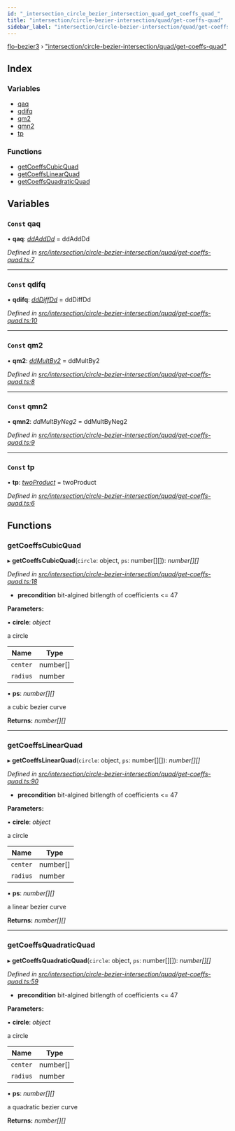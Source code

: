 ```yaml
---
id: "_intersection_circle_bezier_intersection_quad_get_coeffs_quad_"
title: "intersection/circle-bezier-intersection/quad/get-coeffs-quad"
sidebar_label: "intersection/circle-bezier-intersection/quad/get-coeffs-quad"
---
```


[flo-bezier3](../globals.md) › ["intersection/circle-bezier-intersection/quad/get-coeffs-quad"](_intersection_circle_bezier_intersection_quad_get_coeffs_quad_.md)

## Index

### Variables

* [qaq](_intersection_circle_bezier_intersection_quad_get_coeffs_quad_.md#const-qaq)
* [qdifq](_intersection_circle_bezier_intersection_quad_get_coeffs_quad_.md#const-qdifq)
* [qm2](_intersection_circle_bezier_intersection_quad_get_coeffs_quad_.md#const-qm2)
* [qmn2](_intersection_circle_bezier_intersection_quad_get_coeffs_quad_.md#const-qmn2)
* [tp](_intersection_circle_bezier_intersection_quad_get_coeffs_quad_.md#const-tp)

### Functions

* [getCoeffsCubicQuad](_intersection_circle_bezier_intersection_quad_get_coeffs_quad_.md#getcoeffscubicquad)
* [getCoeffsLinearQuad](_intersection_circle_bezier_intersection_quad_get_coeffs_quad_.md#getcoeffslinearquad)
* [getCoeffsQuadraticQuad](_intersection_circle_bezier_intersection_quad_get_coeffs_quad_.md#getcoeffsquadraticquad)

## Variables

### `Const` qaq

• **qaq**: *[ddAddDd](_global_properties_bounds_get_interval_box_get_interval_box_quad_.md#ddadddd)* = ddAddDd

*Defined in [src/intersection/circle-bezier-intersection/quad/get-coeffs-quad.ts:7](https://github.com/FlorisSteenkamp/FloBezier/blob/6f79660/src/intersection/circle-bezier-intersection/quad/get-coeffs-quad.ts#L7)*

___

### `Const` qdifq

• **qdifq**: *[ddDiffDd](_global_properties_bounds_get_interval_box_get_interval_box_quad_.md#dddiffdd)* = ddDiffDd

*Defined in [src/intersection/circle-bezier-intersection/quad/get-coeffs-quad.ts:10](https://github.com/FlorisSteenkamp/FloBezier/blob/6f79660/src/intersection/circle-bezier-intersection/quad/get-coeffs-quad.ts#L10)*

___

### `Const` qm2

• **qm2**: *[ddMultBy2](_global_properties_bounds_get_interval_box_get_interval_box_quad_.md#ddmultby2)* = ddMultBy2

*Defined in [src/intersection/circle-bezier-intersection/quad/get-coeffs-quad.ts:8](https://github.com/FlorisSteenkamp/FloBezier/blob/6f79660/src/intersection/circle-bezier-intersection/quad/get-coeffs-quad.ts#L8)*

___

### `Const` qmn2

• **qmn2**: *ddMultByNeg2* = ddMultByNeg2

*Defined in [src/intersection/circle-bezier-intersection/quad/get-coeffs-quad.ts:9](https://github.com/FlorisSteenkamp/FloBezier/blob/6f79660/src/intersection/circle-bezier-intersection/quad/get-coeffs-quad.ts#L9)*

___

### `Const` tp

• **tp**: *[twoProduct](_intersection_bezier_intersection_implicit_inversion_old_.md#twoproduct)* = twoProduct

*Defined in [src/intersection/circle-bezier-intersection/quad/get-coeffs-quad.ts:6](https://github.com/FlorisSteenkamp/FloBezier/blob/6f79660/src/intersection/circle-bezier-intersection/quad/get-coeffs-quad.ts#L6)*

## Functions

###  getCoeffsCubicQuad

▸ **getCoeffsCubicQuad**(`circle`: object, `ps`: number[][]): *number[][]*

*Defined in [src/intersection/circle-bezier-intersection/quad/get-coeffs-quad.ts:18](https://github.com/FlorisSteenkamp/FloBezier/blob/6f79660/src/intersection/circle-bezier-intersection/quad/get-coeffs-quad.ts#L18)*

* **precondition** bit-algined bitlength of coefficients <= 47

**Parameters:**

▪ **circle**: *object*

a circle

Name | Type |
------ | ------ |
`center` | number[] |
`radius` | number |

▪ **ps**: *number[][]*

a cubic bezier curve

**Returns:** *number[][]*

___

###  getCoeffsLinearQuad

▸ **getCoeffsLinearQuad**(`circle`: object, `ps`: number[][]): *number[][]*

*Defined in [src/intersection/circle-bezier-intersection/quad/get-coeffs-quad.ts:90](https://github.com/FlorisSteenkamp/FloBezier/blob/6f79660/src/intersection/circle-bezier-intersection/quad/get-coeffs-quad.ts#L90)*

* **precondition** bit-algined bitlength of coefficients <= 47

**Parameters:**

▪ **circle**: *object*

a circle

Name | Type |
------ | ------ |
`center` | number[] |
`radius` | number |

▪ **ps**: *number[][]*

a linear bezier curve

**Returns:** *number[][]*

___

###  getCoeffsQuadraticQuad

▸ **getCoeffsQuadraticQuad**(`circle`: object, `ps`: number[][]): *number[][]*

*Defined in [src/intersection/circle-bezier-intersection/quad/get-coeffs-quad.ts:59](https://github.com/FlorisSteenkamp/FloBezier/blob/6f79660/src/intersection/circle-bezier-intersection/quad/get-coeffs-quad.ts#L59)*

* **precondition** bit-algined bitlength of coefficients <= 47

**Parameters:**

▪ **circle**: *object*

a circle

Name | Type |
------ | ------ |
`center` | number[] |
`radius` | number |

▪ **ps**: *number[][]*

a quadratic bezier curve

**Returns:** *number[][]*
